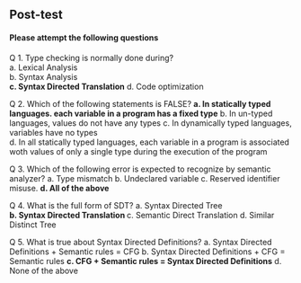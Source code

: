## <b> Post-test</b>
#### Please attempt the following questions

Q 1. Type checking is normally done during?                
a. Lexical Analysis  
b. Syntax Analysis  
<b>c. Syntax Directed Translation</b>
d. Code optimization

Q 2. Which of the following statements is FALSE?
<b>a. In statically typed languages. each variable in a program has a fixed type</b>
b. In un-typed languages, values do not have any types
c. In dynamically typed languages, variables have no types  
d. In all statically typed languages, each variable in a program is associated woth values of only a single type during the execution of the program 

Q 3. Which of the following error is expected to recognize by semantic analyzer?
a. Type mismatch
b. Undeclared variable
c. Reserved identifier misuse.
<b>d. All of the above</b>

Q 4. What is the full form of SDT?
a. Syntax Directed Tree  
<b>b. Syntax Directed Translation  </b>
c. Semantic Direct Translation
d. Similar Distinct Tree  

Q 5.  What is true about Syntax Directed Definitions?
a. Syntax Directed Definitions + Semantic rules = CFG
b. Syntax Directed Definitions + CFG = Semantic rules
<b>c. CFG + Semantic rules = Syntax Directed Definitions</b>
d. None of the above